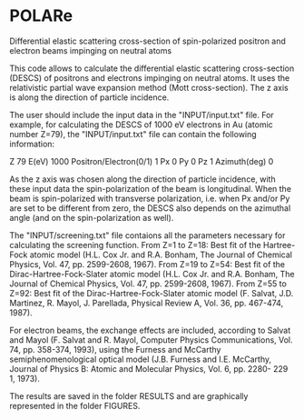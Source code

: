 # POLARe 

Differential elastic scattering cross-section of spin-polarized positron and electron beams impinging on neutral atoms

This code allows to calculate the differential elastic scattering cross-section (DESCS) of positrons and electrons impinging on neutral atoms.
It uses the relativistic partial wave expansion method (Mott cross-section).
The z axis is along the direction of particle incidence.

The user should include the input data in the "INPUT/input.txt" file. For example, for calculating the DESCS of 1000 eV electrons in Au (atomic number Z=79), the "INPUT/input.txt" file can contain the following information:

Z 79
E(eV) 1000
Positron/Electron(0/1) 1 
Px 0
Py 0
Pz 1
Azimuth(deg) 0

As the z axis was chosen along the direction of particle incidence, with these input data the spin-polarization of the beam is longitudinal. When the beam is spin-polarized with transverse polarization, i.e. when Px and/or Py are set to be different from zero, the DESCS also depends on the azimuthal angle (and on the spin-polarization as well). 

The "INPUT/screening.txt" file contaions all the parameters necessary for calculating the screening function. From Z=1 to Z=18: Best fit of the Hartree-Fock atomic model (H.L. Cox Jr. and R.A. Bonham, The Journal of Chemical Physics, Vol. 47, pp. 2599-2608, 1967). From Z=19 to Z=54: Best fit of the Dirac-Hartree-Fock-Slater atomic model (H.L. Cox Jr. and R.A. Bonham, The Journal of Chemical Physics, Vol. 47, pp. 2599-2608, 1967). From Z=55 to Z=92: Best fit of the Dirac-Hartree-Fock-Slater atomic model (F. Salvat, J.D. Martinez, R. Mayol, J. Parellada, Physical Review A, Vol. 36, pp. 467-474, 1987). 

For electron beams, the exchange effects are included, according to Salvat and Mayol (F. Salvat and R. Mayol, Computer Physics Communications, Vol. 74, pp. 358-374, 1993), using the Furness and McCarthy semiphenomenological optical model (J.B. Furness and I.E. McCarthy, Journal of Physics B: Atomic and Molecular Physics, Vol. 6, pp. 2280- 229 1, 1973).

The results are saved in the folder RESULTS and are graphically represented in the folder FIGURES.
